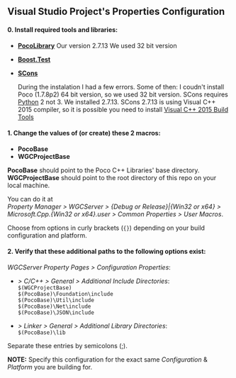 ## Visual Studio Project's Properties Configuration

#### 0. Install required tools and libraries:
* __[PocoLibrary](https://pocoproject.org/download/index.html "@pocoproject.org")__ 
  Our version  2.7.13
  We used 32 bit version
* [__Boost.Test__](http://www.boost.org/ "@www.boost.org")
* [__SCons__](http://scons.org/ "@scons.org")

  During the instalation I had a few errors. Some of then: 
    I coudn't install Poco (1.7.8p2) 64 bit version, so we used 32 bit version. 
    SCons requires [Python](https://www.python.org/downloads/ "@python.org") 2 not 3. We installed 2.7.13.
    SCons 2.7.13 is using Visual C++ 2015 compiler, so it is possible you need to install [Visual C++ 2015 Build Tools](http://landinghub.visualstudio.com/visual-cpp-build-tools "@landinghub.visualstudio.com")

#### 1. Change the values of (or create) these 2 macros:
* __PocoBase__ 
* __WGCProjectBase__

__PocoBase__ should point to the Poco C++ Libraries' base directory.  
__WGCProjectBase__ should point to the root directory of this repo on your local machine.

You can do it at  
_Property Manager > WGCServer > {Debug or Release}|{Win32 or x64} > Microsoft.Cpp.{Win32 or x64}.user > Common Properties > User Macros_.  

Choose from options in curly brackets (`{}`) depending on your build configuration and platform.

#### 2. Verify that these additional paths to the following options exist:

_WGCServer Property Pages > Configuration Properties_:
* _\> C/C++ > General > Additional Include Directories_:  
 `$(WGCProjectBase)`  
 `$(PocoBase)\Foundation\include`  
 `$(PocoBase)\Util\include`  
 `$(PocoBase)\Net\include`  
 `$(PocoBase)\JSON\include`

* _\> Linker > General > Additional Library Directories_:  
	`$(PocoBase)\lib`

Separate these entries by semicolons (;).

__NOTE:__ Specify this configuration for the exact same _Configuration_ & _Platform_ you are building for.
